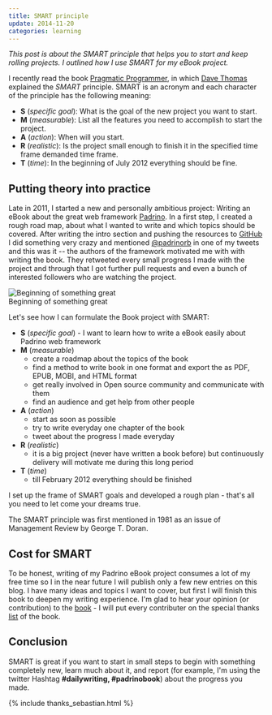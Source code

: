 ```yaml
---
title: SMART principle
update: 2014-11-20
categories: learning
---
```


*This post is about the SMART principle that helps you to start and keep rolling projects. I outlined how I use SMART for my eBook project.*


I recently read the book [Pragmatic Programmer](http://pragprog.com/the-pragmatic-programmer), in which [Dave Thomas](http://en.wikipedia.org/wiki/Dave_Thomas_programmer) explained the *SMART* principle. SMART is an acronym and each character of the principle has the following meaning:


- **S** (*specific goal*): What is the goal of the new project you want to start.
- **M** (*measurable*): List all the features you need to accomplish to start the project.
- **A** (*action*):  When will you start.
- **R** (*realistic*): Is the project small enough to finish it in the specified time frame demanded time frame.
- **T** (*time*): In the beginning of July 2012 everything should be fine.


## Putting theory into practice

Late in 2011, I started a new and personally ambitious project: Writing an eBook about the great web framework [Padrino](http://www.padrinorb.com/ "Padrino"). In a first step, I created a rough road map, about what I wanted to write and which topics should be covered. After writing the intro section and pushing the resources to [GitHub](https://github.com/wikimatze/padrino-book "GitHub") I did something very crazy and mentioned [@padrinorb](https://twitter.com/padrinorb) in one of my tweets and this was it -- the authors of the framework motivated me with with writing the book. They retweeted every small progress I made with the project and through that I got further pull requests and even a bunch of interested followers who are watching the project.

<img src="https://img.skitch.com/20111105-d9cjedpatps5wch3g5bbi6u1km.jpg" class="center" alt="Beginning of something great"/>

<div class="caption">Beginning of something great</div>

Let's see how I can formulate the Book project with SMART:


- **S** (*specific goal*) - I want to learn how to write a eBook easily about Padrino web framework
- **M** (*measurable*)
  - create a roadmap about the topics of the book
  - find a method to write book in one format and export the as PDF, EPUB, MOBI, and HTML format
  - get really involved in Open source community and communicate with them
  - find an audience and get help from other people
- **A** (*action*)
  - start as soon as possible
  - try to write everyday one chapter of the book
  - tweet about the progress I made everyday
- **R** (*realistic*)
  - it is a big project (never have written a book before) but continuously delivery will motivate me during this long
    period
- **T** (*time*)
  - till February 2012 everything should be finished


I set up the frame of SMART goals and developed a rough plan - that's all you need to let come your dreams true.


The SMART principle was first mentioned in 1981 as an issue of Management Review by George T. Doran.


## Cost for SMART

To be honest, writing of my Padrino eBook project consumes a lot of my free time so I in the near future I will publish only a few new entries on this blog. I have many ideas and topics I want to cover, but first I will finish this book to deepen my writing experience. I'm glad to hear your opinion (or contribution) to the [book](https://github.com/wikimatze/padrino-book) - I will put every contributer on the special thanks [list](https://github.com/wikimatze/padrino-book/blob/master/README.md) of the book.


## Conclusion

SMART is great if you want to start in small steps to begin with something completely new, learn much about it, and report (for example, I'm using the twitter Hashtag **#dailywriting, #padrinobook**) about the progress you made.

{% include thanks_sebastian.html %}

